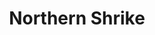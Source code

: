 ---
layout: post
title: Northern Shrike
permalink: /bird/northern-shrike
bird: 
  name: Northern Shrike
  date: 2022-12-07
  latin-name: Lanius borealis
  frequency: rare
  season: Autumn
  page_url: https://commons.wikimedia.org/wiki/File:Northern_Shrike_(8128455040).jpg
  image: https://res.cloudinary.com/fergd/image/upload/v1670514795/Birds/512px-Northern_Shrike__8128455040.jpg
  caption: "A northern shrike perched on a branch."
  uncertain: false 
---